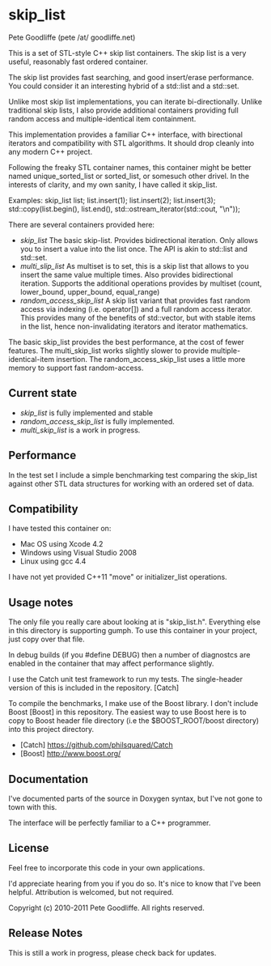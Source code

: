 skip_list
=========

Pete Goodliffe (pete /at/ goodliffe.net)


This is a set of STL-style C++ skip list containers. The skip list is a very useful,
reasonably fast ordered container.

The skip list provides fast searching, and good insert/erase performance.
You could consider it an interesting hybrid of a std::list and a std::set.

Unlike most skip list implementations, you can iterate bi-directionally. Unlike
traditional skip lists, I also provide additional containers providing full random
access and multiple-identical item containment.

This implementation provides a familiar C++ interface, with birectional iterators
and compatibility with STL algorithms. It should drop cleanly into any modern
C++ project.

Following the freaky STL container names, this container might be better named
unique_sorted_list or sorted_list, or somesuch other drivel. In the interests of
clarity, and my own sanity, I have called it skip_list.

Examples:
    skip_list<int> list;
    list.insert(1);
    list.insert(2);
    list.insert(3);
    std::copy(list.begin(), list.end(), std::ostream_iterator<int>(std::cout, "\n"));

There are several containers provided here:

* *skip_list* The basic skip-list. Provides bidirectional iteration. Only allows you
  to insert a value into the list once. The API is akin to std::list and std::set.
* *multi_slip_list* As multiset is to set, this is a skip list that allows to you insert
  the same value multiple times. Also provides bidirectional iteration. Supports the
  additional operations provides by multiset (count, lower_bound, upper_bound, equal_range)
* *random_access_skip_list* A skip list variant that provides fast random access via
  indexing (i.e. operator[]) and a full random access iterator. This provides many
  of the benefits of std::vector, but with stable items in the list, hence non-invalidating
  iterators and iterator mathematics.

The basic skip_list provides the best performance, at the cost of fewer features.
The multi_skip_list works slightly slower to provide multiple-identical-item insertion.
The random_access_skip_list uses a little more memory to support fast random-access.


Current state
-------------

* *skip_list* is fully implemented and stable
* *random_access_skip_list* is fully implemented.
* *multi_skip_list* is a work in progress.


Performance
-----------

In the test set I include a simple benchmarking test comparing the skip_list against
other STL data structures for working with an ordered set of data.


Compatibility
-------------

I have tested this container on:

* Mac OS using Xcode 4.2
* Windows using Visual Studio 2008
* Linux using gcc 4.4

I have not yet provided C++11 "move" or initializer_list operations.


Usage notes
-----------

The only file you really care about looking at is "skip_list.h". Everything else in
this directory is supporting gumph. To use this container in your project, just
copy over that file.

In debug builds (if you #define DEBUG) then a number of diagnostcs are enabled
in the container that may affect performance slightly.

I use the Catch unit test framework to run my tests. The single-header version of
this is included in the repository. [Catch]

To compile the benchmarks, I make use of the Boost library. I don't include Boost
[Boost] in this repository. The easiest way to use Boost here is to copy to Boost header
file directory (i.e the $BOOST_ROOT/boost directory) into this project directory.

* [Catch] https://github.com/philsquared/Catch
* [Boost] http://www.boost.org/


Documentation
-------------

I've documented parts of the source in Doxygen syntax, but I've not gone
to town with this.

The interface will be perfectly familiar to a C++ programmer.


License
-------

Feel free to incorporate this code in your own applications.

I'd appreciate hearing from you if you do so. It's nice to know that I've been helpful. Attribution is welcomed, but not required.

Copyright (c) 2010-2011 Pete Goodliffe. All rights reserved.


Release Notes
-------------

This is still a work in progress, please check back for updates.
